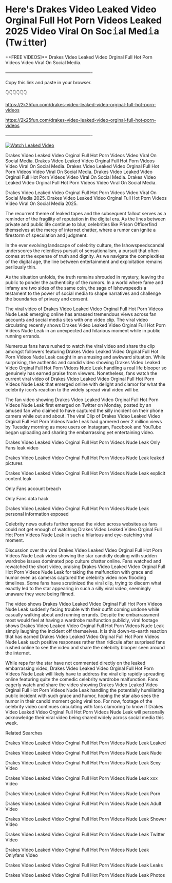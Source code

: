 # Here's Drakes Video Leaked Video Orginal Full Hot Porn Videos Leaked 2025 Video Viral On Soc𝚒al Med𝚒a (Tw𝚒tter)

++FREE VIDEOS]** Drakes Video Leaked Video Orginal Full Hot Porn Videos Video Viral On Social Media.

———————————————————-

Copy this link and paste in your browser.

👇👇👇👇👇👇

https://2k25fun.com/drakes-video-leaked-video-orginal-full-hot-porn-videos

https://2k25fun.com/drakes-video-leaked-video-orginal-full-hot-porn-videos

———————————————————-

[![Watch Leaked Video](https://miro.medium.com/v2/resize:fit:828/format:webp/1*cilzJN44JGOrTw9NJCrNHA.gif "Watch Leaked Video")](https://2k25fun.com/drakes-video-leaked-video-orginal-full-hot-porn-videos)

Drakes Video Leaked Video Orginal Full Hot Porn Videos Video Viral On Social Media. Drakes Video Leaked Video Orginal Full Hot Porn Videos Video Viral On Social Media. Drakes Video Leaked Video Orginal Full Hot Porn Videos Video Viral On Social Media. Drakes Video Leaked Video Orginal Full Hot Porn Videos Video Viral On Social Media. Drakes Video Leaked Video Orginal Full Hot Porn Videos Video Viral On Social Media.

Drakes Video Leaked Video Orginal Full Hot Porn Videos Video Viral On Social Media 2025. Drakes Video Leaked Video Orginal Full Hot Porn Videos Video Viral On Social Media 2025.

The recurrent theme of leaked tapes and the subsequent fallout serves as a reminder of the fragility of reputation in the digital era. As the lines between private and public life continue to blur, celebrities like Prison Officerfind themselves at the mercy of internet chatter, where a rumor can ignite a firestorm of speculation and judgment.

In the ever evolving landscape of celebrity culture, the Ishowspeedscandal underscores the relentless pursuit of sensationalism, a pursuit that often comes at the expense of truth and dignity. As we navigate the complexities of the digital age, the line between entertainment and exploitation remains perilously thin.

As the situation unfolds, the truth remains shrouded in mystery, leaving the public to ponder the authenticity of the rumors. In a world where fame and infamy are two sides of the same coin, the saga of Ishowspeedis a testament to the power of social media to shape narratives and challenge the boundaries of privacy and consent.

The viral video of Drakes Video Leaked Video Orginal Full Hot Porn Videos Nude Leak emerging online has amassed tremendous views across fan accounts and social media sites with one video clip. The viral video circulating recently shows Drakes Video Leaked Video Orginal Full Hot Porn Videos Nude Leak in an unexpected and hilarious moment while in public running errands.

Numerous fans have rushed to watch the viral video and share the clip amongst followers featuring Drakes Video Leaked Video Orginal Full Hot Porn Videos Nude Leak caught in an amusing and awkward situation. While surprising, the authentic and candid video showing Drakes Video Leaked Video Orginal Full Hot Porn Videos Nude Leak handling a real life blooper so genuinely has earned praise from viewers. Nonetheless, fans watch the current viral video of Drakes Video Leaked Video Orginal Full Hot Porn Videos Nude Leak that emerged online with delight and clamor for what the celebrity icon’s reaction to the widely spread viral video will be.

The fan video showing Drakes Video Leaked Video Orginal Full Hot Porn Videos Nude Leak first emerged on Twitter on Monday, posted by an amused fan who claimed to have captured the silly incident on their phone camera while out and about. The viral Clip of Drakes Video Leaked Video Orginal Full Hot Porn Videos Nude Leak had garnered over 2 million views by Tuesday morning as more users on Instagram, Facebook and YouTube began uploading and sharing the embarrassing yet entertaining video.

Drakes Video Leaked Video Orginal Full Hot Porn Videos Nude Leak Only Fans leak video

Drakes Video Leaked Video Orginal Full Hot Porn Videos Nude Leak leaked pictures

Drakes Video Leaked Video Orginal Full Hot Porn Videos Nude Leak explicit content leak

Only Fans account breach

Only Fans data hack

Drakes Video Leaked Video Orginal Full Hot Porn Videos Nude Leak personal information exposed

Celebrity news outlets further spread the video across websites as fans could not get enough of watching Drakes Video Leaked Video Orginal Full Hot Porn Videos Nude Leak in such a hilarious and eye-catching viral moment.

Discussion over the viral Drakes Video Leaked Video Orginal Full Hot Porn Videos Nude Leak video showing the star candidly dealing with sudden wardrobe issues dominated pop culture chatter online. Fans watched and rewatched the short video, praising Drakes Video Leaked Video Orginal Full Hot Porn Videos Nude Leak for taking the malfunction with grace and humor even as cameras captured the celebrity video now flooding timelines. Some fans have scrutinized the viral clip, trying to discern what exactly led to the star appearing in such a silly viral video, seemingly unaware they were being filmed.

The video shows Drakes Video Leaked Video Orginal Full Hot Porn Videos Nude Leak suddenly facing trouble with their outfit coming undone while casually walking about and running errands. Despite the embarrassment most would feel at having a wardrobe malfunction publicly, viral footage shows Drakes Video Leaked Video Orginal Full Hot Porn Videos Nude Leak simply laughing the incident off themselves. It is this down-to-earth reaction that has earned Drakes Video Leaked Video Orginal Full Hot Porn Videos Nude Leak such positive responses rather than ridicule after surprised fans rushed online to see the video and share the celebrity blooper seen around the internet.

While reps for the star have not commented directly on the leaked embarrassing video, Drakes Video Leaked Video Orginal Full Hot Porn Videos Nude Leak will likely have to address the viral clip rapidly spreading online featuring quite the comedic celebrity wardrobe malfunction. Fans eagerly watch and share the video showing Drakes Video Leaked Video Orginal Full Hot Porn Videos Nude Leak handling the potentially humiliating public incident with such grace and humor, hoping the star also sees the humor in their candid moment going viral too. For now, footage of the celebrity video continues circulating with fans clamoring to know if Drakes Video Leaked Video Orginal Full Hot Porn Videos Nude Leak will personally acknowledge their viral video being shared widely across social media this week.

Related Searches

Drakes Video Leaked Video Orginal Full Hot Porn Videos Nude Leak Leaked

Drakes Video Leaked Video Orginal Full Hot Porn Videos Nude Leak Nude

Drakes Video Leaked Video Orginal Full Hot Porn Videos Nude Leak Sexy Video

Drakes Video Leaked Video Orginal Full Hot Porn Videos Nude Leak xxx Video

Drakes Video Leaked Video Orginal Full Hot Porn Videos Nude Leak Porn

Drakes Video Leaked Video Orginal Full Hot Porn Videos Nude Leak Adult Video

Drakes Video Leaked Video Orginal Full Hot Porn Videos Nude Leak Shower Video

Drakes Video Leaked Video Orginal Full Hot Porn Videos Nude Leak Twitter Video

Drakes Video Leaked Video Orginal Full Hot Porn Videos Nude Leak Onlyfans Video

Drakes Video Leaked Video Orginal Full Hot Porn Videos Nude Leak Leaks

Drakes Video Leaked Video Orginal Full Hot Porn Videos Nude Leak Photos